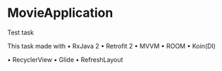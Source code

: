 # MovieApplication
Test task

This task made with
• RxJava 2
• Retrofit 2
• MVVM
• ROOM
• Koin(DI)

• RecyclerView
• Glide
• RefreshLayout
